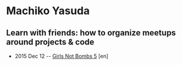 # Machiko Yasuda

## Learn with friends: how to organize meetups around projects &amp; code
- 2015 Dec 12 -- [Girls Not Bombs 5](https://www.youtube.com/watch?v=gG-_blRwApQ) [en]   
